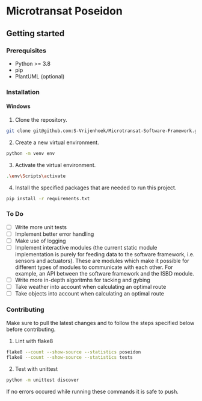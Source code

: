 # Microtransat Poseidon

## Getting started

### Prerequisites

* Python >= 3.8
* pip
* PlantUML (optional)

### Installation

#### Windows
1. Clone the repository.
```bash
git clone git@github.com:S-Vrijenhoek/Microtransat-Software-Framework.git
``` 
2. Create a new virtual environment.
```bash
python -m venv env
``` 
3. Activate the virtual environment.
```bash
.\env\Scripts\activate
``` 
4. Install the specified packages that are needed to run this project.
```bash
pip install -r requirements.txt
``` 

### To Do

- [ ] Write more unit tests
- [ ] Implement better error handling
- [ ] Make use of logging
- [ ] Implement interactive modules (the current static module implementation is purely for feeding data to the software framework, i.e. sensors and actuators). These are modules which make it possible for different types of modules to communicate with each other. For example, an API between the software framework and the ISBD module.
- [ ] Write more in-depth algoritmhs for tacking and gybing
- [ ] Take weather into account when calculating an optimal route
- [ ] Take objects into account when calculating an optimal route

### Contributing
Make sure to pull the latest changes and to follow the steps specified below before contributing. 
1. Lint with flake8
```bash
flake8 --count --show-source --statistics poseidon
flake8 --count --show-source --statistics tests
``` 
2. Test with unittest
```bash
python -m unittest discover
``` 
If no errors occured while running these commands it is safe to push.
